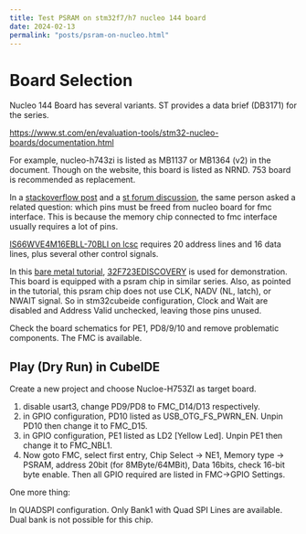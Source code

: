 ```yaml
---
title: Test PSRAM on stm32f7/h7 nucleo 144 board
date: 2024-02-13
permalink: "posts/psram-on-nucleo.html"
---
```


# Board Selection

Nucleo 144 Board has several variants. ST provides a data brief (DB3171) for the series.

https://www.st.com/en/evaluation-tools/stm32-nucleo-boards/documentation.html

For example, nucleo-h743zi is listed as MB1137 or MB1364 (v2) in the document. Though on the website, this board is listed as NRND. 753 board is recommended as replacement.

In a [stackoverflow post](https://electronics.stackexchange.com/questions/631756/freeing-nucleo-stm32-board-pins-for-fmc-interface-use) and a [st forum discussion](https://community.st.com/t5/stm32-mcus-products/how-to-free-nucleo-stm32-board-pins-for-fmc-interface-use/td-p/122982), the same person asked a related question: which pins must be freed from nucleo board for fmc interface. This is because the memory chip connected to fmc interface usually requires a lot of pins.

[IS66WVE4M16EBLL-70BLI on lcsc](https://item.szlcsc.com/1440440.html) requires 20 address lines and 16 data lines, plus several other control signals.

In this [bare metal tutorial](https://vivonomicon.com/2020/07/26/bare-metal-stm32-programming-part-11-using-external-memories/), [32F723EDISCOVERY](https://www.st.com/en/evaluation-tools/32f723ediscovery.html) is used for demonstration. This board is equipped with a psram chip in similar series. Also, as pointed in the tutorial, this psram chip does not use CLK, NADV (NL, latch), or NWAIT signal. So in stm32cubeide configuration, Clock and Wait are disabled and Address Valid unchecked, leaving those pins unused.

Check the board schematics for PE1, PD8/9/10 and remove problematic components. The FMC is available.

## Play (Dry Run) in CubeIDE

Create a new project and choose Nucloe-H753ZI as target board.

1. disable usart3, change PD9/PD8 to FMC_D14/D13 respectively.
2. in GPIO configuration, PD10 listed as USB_OTG_FS_PWRN_EN. Unpin PD10 then change it to FMC_D15.
3. in GPIO configuration, PE1 listed as LD2 [Yellow Led]. Unpin PE1 then change it to FMC_NBL1.
4. Now goto FMC, select first entry, Chip Select -> NE1, Memory type -> PSRAM, address 20bit (for 8MByte/64MBit), Data 16bits, check 16-bit byte enable. Then all GPIO required are listed in FMC->GPIO Settings.

One more thing:

In QUADSPI configuration. Only Bank1 with Quad SPI Lines are available. Dual bank is not possible for this chip.


